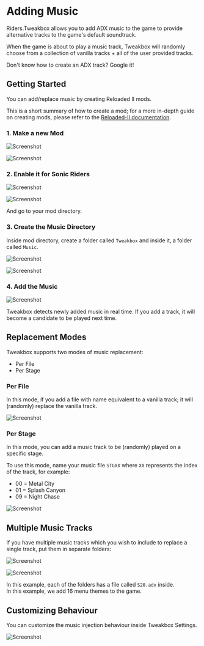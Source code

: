 # Adding Music

Riders.Tweakbox allows you to add ADX music to the game to provide alternative tracks to the game's default soundtrack. 

When the game is about to play a music track, Tweakbox will randomly choose from a collection of vanilla tracks + all of the user provided tracks.

Don't know how to create an ADX track? Google it!

## Getting Started

You can add/replace music by creating Reloaded II mods.

This is a short summary of how to create a mod; for a more in-depth guide on creating mods, please refer to the [Reloaded-II documentation](https://reloaded-project.github.io/Reloaded-II/GettingStartedMods/).

### 1. Make a new Mod

![Screenshot](./Images/Texture_Tutorial_1.png)

![Screenshot](./Images/Music_Tutorial_1.png)

### 2. Enable it for Sonic Riders

![Screenshot](./Images/Music_Tutorial_2.png)

![Screenshot](./Images/Music_Tutorial_3.png)

And go to your mod directory.

### 3. Create the Music Directory

Inside mod directory, create a folder called `Tweakbox` and inside it, a folder called `Music`.

![Screenshot](./Images/Texture_Tutorial_5.png)

![Screenshot](./Images/Music_Tutorial_4.png)

### 4. Add the Music

![Screenshot](./Images/Music_Tutorial_5.png)

Tweakbox detects newly added music in real time. If you add a track, it will become a candidate to be played next time.

## Replacement Modes

Tweakbox supports two modes of music replacement:
- Per File
- Per Stage

### Per File

In this mode, if you add a file with name equivalent to a vanilla track; it will (randomly) replace the vanilla track.

![Screenshot](./Images/Music_Tutorial_5.png)

### Per Stage

In this mode, you can add a music track to be (randomly) played on a specific stage.

To use this mode, name your music file `STGXX` where `XX` represents the index of the track, for example:

- 00 = Metal City 
- 01 = Splash Canyon
- 09 = Night Chase

![Screenshot](./Images/Music_Tutorial_6.png)

## Multiple Music Tracks

If you have multiple music tracks which you wish to include to replace a single track, put them in separate folders:

![Screenshot](./Images/Music_Tutorial_7.png)

![Screenshot](./Images/Music_Tutorial_5.png)

In this example, each of the folders has a file called `S20.adx` inside.  
In this example, we add 16 menu themes to the game.

## Customizing Behaviour

You can customize the music injection behaviour inside Tweakbox Settings.

![Screenshot](./Images/Music_Tutorial_Settings.png)